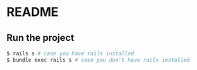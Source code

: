 # README

## Run the project

```bash
$ rails s # case you have rails installed
$ bundle exec rails s # case you don't have rails installed

```
